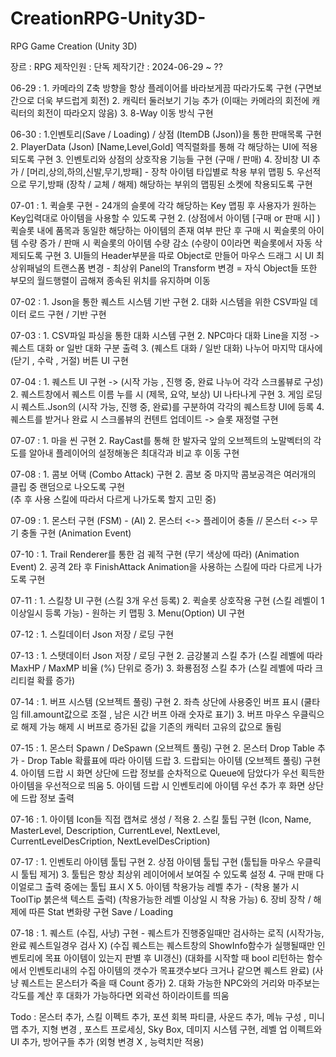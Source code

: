 # CreationRPG-Unity3D-
RPG Game Creation (Unity 3D)

장르 : RPG
제작인원 : 단독
제작기간 : 2024-06-29 ~ ??

06-29 : 1. 카메라의 Z축 방향을 항상 플레이어를 바라보게끔 따라가도록 구현 (구면보간으로 더욱 부드럽게 회전)
          2. 캐릭터 둘러보기 기능 추가 (이때는 카메라의 회전에 캐릭터의 회전이 따라오지 않음) 
          3. 8-Way 이동 방식 구현  

06-30 : 1.인벤토리(Save / Loading) / 상점 (ItemDB (Json))을 통한 판매목록 구현
          2. PlayerData (Json) [Name,Level,Gold] 역직렬화를 통해 각 해당하는 UI에 적용되도록 구현 
          3. 인벤토리와 상점의 상호작용 기능들 구현 (구매 / 판매)
          4. 장비창 UI 추가 / [머리,상의,하의,신발,무기,방패] - 장착 아이템 타입별로 착용 부위 맵핑
          5. 우선적으로 무기,방패 (장착 / 교체 / 해제) 해당하는 부위의 맵핑된 소켓에 착용되도록 구현 
      
07-01 : 1. 퀵슬롯 구현 - 24개의 슬롯에 각각 해당하는 Key 맵핑 후 사용자가 원하는 Key입력대로 아이템을 사용할 수 있도록 구현 
          2.  (상점에서 아이템 [구매 or 판매 시] ) 퀵슬롯 내에 품목과 동일한 해당하는 아이템의 존재 여부 판단 후
              구매 시 퀵슬롯의 아이템 수량 증가 / 판매 시 퀵슬롯의 아이템 수량 감소 (수량이 0이라면 퀵슬롯에서 자동 삭제되도록 구현
          3. UI들의 Header부분을 따로 Object로 만들어 마우스 드래그 시 UI 최상위패널의 트랜스폼 변경
              - 최상위 Panel의 Transform 변경 = 자식 Object들 또한 부모의 월드행렬이 곱해져 종속된 위치를 유지하며 이동  

07-02 : 1. Json을 통한 퀘스트 시스템 기반 구현
          2. 대화 시스템을 위한 CSV파일 데이터 로드 구현 / 기반 구현 

07-03 : 1. CSV파일 파싱을 통한 대화 시스템 구현 
          2. NPC마다 대화 Line을 지정 -> 퀘스트 대화 or 일반 대화 구분 출력
          3. (퀘스트 대화 / 일반 대화) 나누어 마지막 대사에 (닫기 , 수락 , 거절) 버튼 UI 구현 
         
07-04 : 1. 퀘스트 UI 구현 -> (시작 가능 , 진행 중, 완료 나누어 각각 스크롤뷰로 구성) 
          2. 퀘스트창에서 퀘스트 이름 누를 시 (제목, 요약, 보상) UI 나타나게 구현 
          3. 게임 로딩 시 퀘스트.Json의 (시작 가능, 진행 중, 완료)를 구분하여 각각의 퀘스트창 UI에 등록
          4. 퀘스트를 받거나 완료 시 스크롤뷰의 컨텐트 업데이트 -> 슬롯 재정렬 구현 

07-07 : 1. 마을 씬 구현 
          2. RayCast를 통해 한 발자국 앞의 오브젝트의 노말벡터의 각도를 알아내 플레이어의 설정해놓은 최대각과 비교 후 
             이동 구현 

07-08 : 1. 콤보 어택 (Combo Attack) 구현 
          2. 콤보 중 마지막 콤보공격은 여러개의 클립 중 랜덤으로 나오도록 구현  
             (추 후 사용 스킬에 따라서 다르게 나가도록 할지 고민 중)

07-09 : 1. 몬스터 구현 (FSM) - (AI)
          2. 몬스터 <-> 플레이어 충돌 // 몬스터 <-> 무기 충돌 구현 (Animation Event)

07-10 : 1. Trail Renderer를 통한 검 궤적 구현 (무기 색상에 따라) (Animation Event)
          2. 공격 2타 후 FinishAttack Animation을 사용하는 스킬에 따라 다르게 나가도록 구현 

07-11 : 1. 스킬창 UI 구현 (스킬 3개 우선 등록)
          2. 퀵슬롯 상호작용 구현 (스킬 레벨이 1이상일시 등록 가능) - 원하는 키 맵핑 
          3. Menu(Option) UI 구현 

07-12 : 1. 스킬데이터 Json 저장 / 로딩 구현 

07-13 : 1. 스탯데이터 Json 저장 / 로딩 구현
          2. 금강불괴 스킬 추가 (스킬 레벨에 따라 MaxHP / MaxMP 비율 (%) 단위로 증가) 
          3. 화룡점정 스킬 추가 (스킬 레벨에 따라 크리티컬 확률 증가)

07-14 :  1. 버프 시스템 (오브젝트 풀링) 구현 
           2. 좌측 상단에 사용중인 버프 표시 (쿨타임 fill.amount값으로 조절 , 남은 시간 버프 아래  숫자로 표기) 
           3. 버프 마우스 우클릭으로 해제 가능 해제 시 버프로 증가된 값을 기존의 캐릭터 고유의 값으로 돌림

07-15 : 1. 몬스터 Spawn / DeSpawn (오브젝트 풀링) 구현
          2. 몬스터 Drop Table 추가 - Drop Table 확률표에 따라 아이템 드랍 
          3. 드랍되는 아이템 (오브젝트 풀링) 구현  
          4. 아이템 드랍 시 화면 상단에 드랍 정보를 순차적으로 Queue에 담았다가 우선 획득한 아이템을 우선적으로 띄움
          5. 아이템 드랍 시 인벤토리에 아이템 우선 추가 후 화면 상단에 드랍 정보 출력  

07-16 : 1. 아이템 Icon들 직접 캡쳐로 생성 / 적용
          2. 스킬 툴팁 구현 (Icon, Name, MasterLevel, Description, CurrentLevel, NextLevel, CurrentLevelDesCription,
                                   NextLevelDesCription)

07-17 : 1. 인벤토리 아이템 툴팁 구현 
          2. 상점 아이템 툴팁 구현 
             (툴팁들 마우스 우클릭 시 툴팁 제거)
          3. 툴팁은 항상 최상위 레이어에서 보여질 수 있도록 설정 
          4. 구매 판매 다이얼로그 출력 중에는 툴팁 표시 X 
          5. 아이템 착용가능 레벨 추가 - (착용 불가 시 ToolTip 붉은색 텍스트 출력)
             (착용가능한 레벨 이상일 시 착용 가능)
          6. 장비 장착 / 해제에 따른 Stat 변화량 구현 Save / Loading

07-18 : 1. 퀘스트 (수집, 사냥) 구현 - 퀘스트가 진행중일때만 검사하는 로직 (시작가능,완료 퀘스트일경우 검사 X)
             (수집 퀘스트는 퀘스트창의 ShowInfo함수가 실행될때만 인벤토리에 목표 아이템이 있는지 판별 후 UI갱신)
             (대화를 시작할 때 bool 리턴하는 함수에서 인벤토리내의 수집 아이템의 갯수가 목표갯수보다 크거나 같으면 퀘스트 완료)
             (사냥 퀘스트는 몬스터가 죽을 때 Count 증가)
          2. 대화 가능한 NPC와의 거리와 마주보는 각도를 계산 후 대화가 가능하다면 외곽선 하이라이트를 띄움
            

Todo :  몬스터 추가, 스킬 이펙트 추가, 포션 회복 파티클, 사운드 추가, 메뉴 구성 , 미니맵 추가, 지형 변경 , 포스트 프로세싱,
Sky Box, 데미지 시스템 구현, 레벨 업 이펙트와 UI 추가, 방어구들 추가 (외형 변경 X , 능력치만 적용)